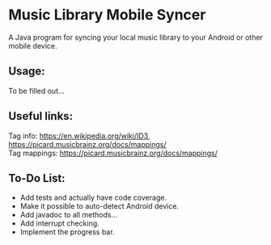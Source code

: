 # Music Library Mobile Syncer
A Java program for syncing your local music library to your Android or other mobile device.

## Usage: <br/>
To be filled out...

## Useful links: <br/>
Tag info: https://en.wikipedia.org/wiki/ID3, https://picard.musicbrainz.org/docs/mappings/ <br/>
Tag mappings: https://picard.musicbrainz.org/docs/mappings/ <br/>

## To-Do List: <br/>
- Add tests and actually have code coverage.
- Make it possible to auto-detect Android device.
- Add javadoc to all methods...
- Add interrupt checking.
- Implement the progress bar.
